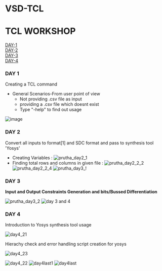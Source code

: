 # VSD-TCL
# TCL WORKSHOP

[DAY-1](#DAY-1)<br/>
[DAY-2](#DAY-2)<br/>
[DAY-3](#DAY-3)<br/>
[DAY-4](#DAY-4)<br/>


### DAY 1
Creating a TCL command
+ General Scenarios-From user point of view
  - Not providing .csv file as input
  - providing a .csv file which doesnt exist
  - Type "-help" to find out usage
  
![image](https://github.com/PruthaVernekar/VSD-TCL/assets/89785844/8d2619ff-6e42-43e1-9a4c-8b427da15875)

### DAY 2
Convert all inputs to format[1] and SDC format and pass to synthesis tool 'Yosys' 
- Creating Variables :
![prutha_day2_1](https://github.com/PruthaVernekar/VSD-TCL/assets/89785844/f10ada53-108b-49b1-8374-360d083c1282)
- Finding total rows and columns in given file :
![prutha_day2_2_2](https://github.com/PruthaVernekar/VSD-TCL/assets/89785844/0c3648d2-72ef-40de-8780-f29adf834f3b)
![prutha_day2_2_4](https://github.com/PruthaVernekar/VSD-TCL/assets/89785844/b80f1a3f-050f-4eb6-a818-b8bab5bc6f43)
![prutha_day3_!](https://github.com/PruthaVernekar/VSD-TCL/assets/89785844/b92d5d30-7b16-41d6-bc3d-8563cb4cb73d)

### DAY 3
**Input and Output Constraints Generation and bits/Bussed Differentiation**

![prutha_day3_2](https://github.com/PruthaVernekar/VSD-TCL/assets/89785844/ac057d49-58eb-4e43-8085-b6b4604b2134)
![day 3 and 4](https://github.com/PruthaVernekar/VSD-TCL/assets/89785844/b1993486-94a8-4732-89c8-969d45bf8166)

### DAY 4
Introduction to Yosys synthesis tool usage

![day4_21](https://github.com/PruthaVernekar/VSD-TCL/assets/89785844/0572cded-4702-491b-a416-e9650c83b38d)

Hierachy check and error handling script creation for yosys

![day4_23](https://github.com/PruthaVernekar/VSD-TCL/assets/89785844/e82b565d-56ee-48d2-a4cc-636997d605c7)

![day4_22](https://github.com/PruthaVernekar/VSD-TCL/assets/89785844/e9c4e6b7-225c-4698-a078-db703a7335c8)
![day4last1](https://github.com/PruthaVernekar/VSD-TCL/assets/89785844/f72950ec-6651-4f1d-88ff-91e40431486d)
![day4last](https://github.com/PruthaVernekar/VSD-TCL/assets/89785844/d50d51c4-0db1-4e8d-bfd5-2b5bdfd4d556)












